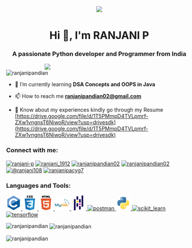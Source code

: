 <h1 align="center">
 <img src="https://image.freepik.com/free-vector/game-developer-typographic-header_277904-9142.jpg"/>
</h1>

<h1 align="center">Hi 👋, I'm RANJANI P</h1>
<h3 align="center">A passionate Python developer and Programmer from India</h3>
<img align="right" width="400" src="https://tse4.mm.bing.net/th?id=OIP.Wwh0ZgRwyV2FAQ8oJSgUmwHaGN&pid=Api&P=0&h=180">

<p align="left"> <img src="https://komarev.com/ghpvc/?username=ranjanipandian&label=Profile%20views&color=0e75b6&style=flat" alt="ranjanipandian" /> </p>


- 🌱 I’m currently learning **DSA Concepts and OOPS in Java**

- 📫 How to reach me **ranjanipandian02@gmail.com**

- 📄 Know about my experiences kindly go through my Resume [https://drive.google.com/file/d/1T5PMmpD4TVLpmrf-ZXw1vngnsT6NiwoR/view?usp=drivesdk](https://drive.google.com/file/d/1T5PMmpD4TVLpmrf-ZXw1vngnsT6NiwoR/view?usp=drivesdk)

<h3 align="left">Connect with me:</h3>
<p align="left">
<a href="https://linkedin.com/in/ranjani-p-971320268" target="blank"><img align="center" src="https://raw.githubusercontent.com/rahuldkjain/github-profile-readme-generator/master/src/images/icons/Social/linked-in-alt.svg" alt="ranjani-p" height="30" width="40" /></a>
<a href="https://www.codechef.com/users/ranjani_1912" target="blank"><img align="center" src="https://cdn.jsdelivr.net/npm/simple-icons@3.1.0/icons/codechef.svg" alt="ranjani_1912" height="30" width="40" /></a>
<a href="https://www.hackerrank.com/ranjanipandian02" target="blank"><img align="center" src="https://raw.githubusercontent.com/rahuldkjain/github-profile-readme-generator/master/src/images/icons/Social/hackerrank.svg" alt="ranjanipandian02" height="30" width="40" /></a>
<a href="https://www.leetcode.com/ranjanipandian02" target="blank"><img align="center" src="https://raw.githubusercontent.com/rahuldkjain/github-profile-readme-generator/master/src/images/icons/Social/leet-code.svg" alt="ranjanipandian02" height="30" width="40" /></a>
<a href="https://www.hackerearth.com/@ranjani108" target="blank"><img align="center" src="https://raw.githubusercontent.com/rahuldkjain/github-profile-readme-generator/master/src/images/icons/Social/hackerearth.svg" alt="@ranjani108" height="30" width="40" /></a>
<a href="https://auth.geeksforgeeks.org/user/ranjanipacyg7" target="blank"><img align="center" src="https://raw.githubusercontent.com/rahuldkjain/github-profile-readme-generator/master/src/images/icons/Social/geeks-for-geeks.svg" alt="ranjanipacyg7" height="30" width="40" /></a>
</p>

<h3 align="left">Languages and Tools:</h3>
<p align="left"> <a href="https://www.cprogramming.com/" target="_blank" rel="noreferrer"> <img src="https://raw.githubusercontent.com/devicons/devicon/master/icons/c/c-original.svg" alt="c" width="40" height="40"/> </a> <a href="https://www.w3schools.com/css/" target="_blank" rel="noreferrer"> <img src="https://raw.githubusercontent.com/devicons/devicon/master/icons/css3/css3-original-wordmark.svg" alt="css3" width="40" height="40"/> </a> <a href="https://www.w3.org/html/" target="_blank" rel="noreferrer"> <img src="https://raw.githubusercontent.com/devicons/devicon/master/icons/html5/html5-original-wordmark.svg" alt="html5" width="40" height="40"/> </a> <a href="https://www.mysql.com/" target="_blank" rel="noreferrer"> <img src="https://raw.githubusercontent.com/devicons/devicon/master/icons/mysql/mysql-original-wordmark.svg" alt="mysql" width="40" height="40"/> </a> <a href="https://pandas.pydata.org/" target="_blank" rel="noreferrer"> <img src="https://raw.githubusercontent.com/devicons/devicon/2ae2a900d2f041da66e950e4d48052658d850630/icons/pandas/pandas-original.svg" alt="pandas" width="40" height="40"/> </a> <a href="https://postman.com" target="_blank" rel="noreferrer"> <img src="https://www.vectorlogo.zone/logos/getpostman/getpostman-icon.svg" alt="postman" width="40" height="40"/> </a> <a href="https://www.python.org" target="_blank" rel="noreferrer"> <img src="https://raw.githubusercontent.com/devicons/devicon/master/icons/python/python-original.svg" alt="python" width="40" height="40"/> </a> <a href="https://scikit-learn.org/" target="_blank" rel="noreferrer"> <img src="https://upload.wikimedia.org/wikipedia/commons/0/05/Scikit_learn_logo_small.svg" alt="scikit_learn" width="40" height="40"/> </a> <a href="https://www.tensorflow.org" target="_blank" rel="noreferrer"> <img src="https://www.vectorlogo.zone/logos/tensorflow/tensorflow-icon.svg" alt="tensorflow" width="40" height="40"/> </a> </p>

<p><img align="left" src="https://github-readme-stats.vercel.app/api/top-langs?username=ranjanipandian&show_icons=true&locale=en&layout=compact" alt="ranjanipandian" /></p>

<p>&nbsp;<img align="center" src="https://github-readme-stats.vercel.app/api?username=ranjanipandian&show_icons=true&locale=en" alt="ranjanipandian" /></p>

<p><img align="center" src="https://github-readme-streak-stats.herokuapp.com/?user=ranjanipandian&" alt="ranjanipandian" /></p>
